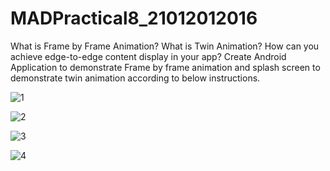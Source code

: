 # MADPractical8_21012012016

What is Frame by Frame Animation? What is Twin Animation? How can you achieve edge-to-edge content display in your app? Create Android Application to demonstrate Frame by frame animation and splash screen to demonstrate twin animation according to below instructions.

![1](https://user-images.githubusercontent.com/110770530/197051426-c5d03710-bce7-4d18-bc7d-767e9b9d4792.jpg)

![2](https://user-images.githubusercontent.com/110770530/197051672-c502c892-a106-4fe2-b68b-fad4c7d3c883.jpg)

![3](https://user-images.githubusercontent.com/110770530/197051685-5f670840-41cf-433c-8861-72057ca72977.jpg)

![4](https://user-images.githubusercontent.com/110770530/197051699-1e644c21-e9c4-478a-93bd-ab9b7628e55f.jpg)
